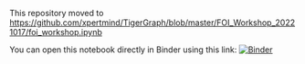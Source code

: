 This repository moved to https://github.com/xpertmind/TigerGraph/blob/master/FOI_Workshop_20221017/foi_workshop.ipynb

You can open this notebook directly in Binder using this link:
[![Binder](https://mybinder.org/badge_logo.svg)](https://mybinder.org/v2/gh/https%3A%2F%2Fraw.githubusercontent.com%2Fxpertmind%2FTigerGraph%2Fmaster%2FFOI_Workshop_20221017%2Ffoi_workshop.ipynb/HEAD)